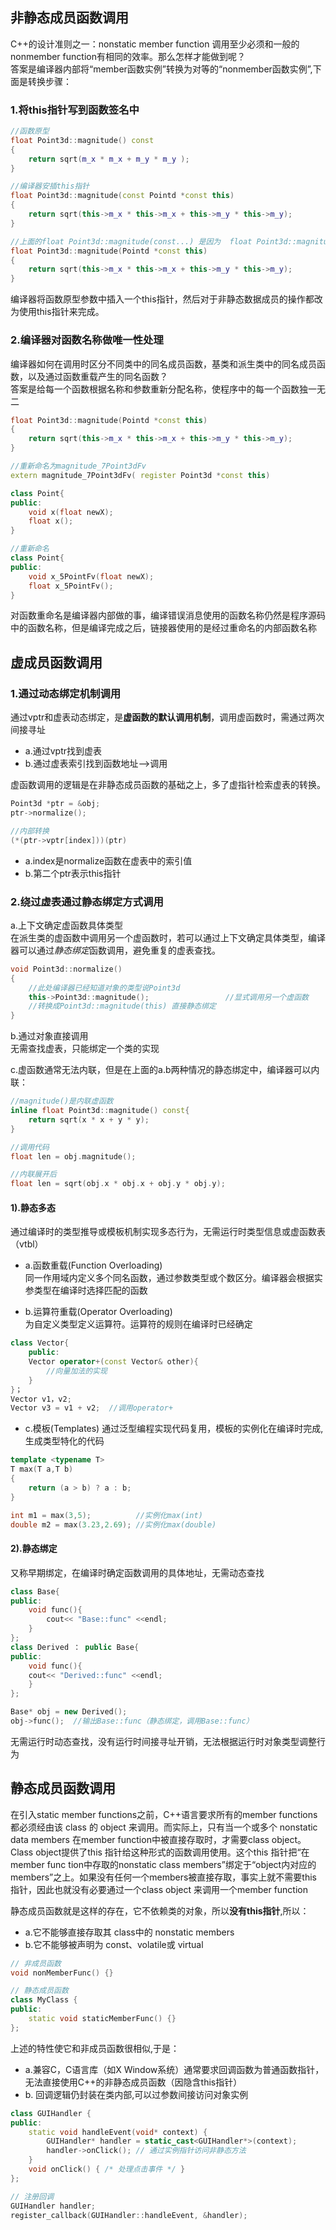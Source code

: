 ## 非静态成员函数调用

C++的设计准则之一：nonstatic member function 调用至少必须和一般的nonmember function有相同的效率。那么怎样才能做到呢？<br>
答案是编译器内部将“member函数实例”转换为对等的“nonmember函数实例”​,下面是转换步骤：

### 1.将this指针写到函数签名中

```cpp
//函数原型
float Point3d::magnitude() const
{
    return sqrt(m_x * m_x + m_y * m_y );
}

//编译器安插this指针
float Point3d::magnitude(const Pointd *const this)
{
    return sqrt(this->m_x * this->m_x + this->m_y * this->m_y);
}

//上面的float Point3d::magnitude(const...) 是因为  float Point3d::magnitude() const 是常量，非常量的写法：
float Point3d::magnitude(Pointd *const this)
{
    return sqrt(this->m_x * this->m_x + this->m_y * this->m_y);
}

```
编译器将函数原型参数中插入一个this指针，然后对于非静态数据成员的操作都改为使用this指针来完成。

### 2.编译器对函数名称做唯一性处理

编译器如何在调用时区分不同类中的同名成员函数，基类和派生类中的同名成员函数，以及通过函数重载产生的同名函数？<br>
答案是给每一个函数根据名称和参数重新分配名称，使程序中的每一个函数独一无二

```cpp
float Point3d::magnitude(Pointd *const this)
{
    return sqrt(this->m_x * this->m_x + this->m_y * this->m_y);
}

//重新命名为magnitude_7Point3dFv
extern magnitude_7Point3dFv( register Point3d *const this)

class Point{
public:
    void x(float newX);
    float x();
}

//重新命名
class Point{
public:
    void x_5PointFv(float newX);
    float x_5PointFv();
}
```
对函数重命名是编译器内部做的事，编译错误消息使用的函数名称仍然是程序源码中的函数名称，但是编译完成之后，链接器使用的是经过重命名的内部函数名称

## 虚成员函数调用

### 1.通过动态绑定机制调用
通过vptr和虚表动态绑定，是**虚函数的默认调用机制**，调用虚函数时，需通过两次间接寻址<br>
* a.通过vptr找到虚表<br>
* b.通过虚表索引找到函数地址-->调用<br>

虚函数调用的逻辑是在非静态成员函数的基础之上，多了虚指针检索虚表的转换。

```cpp
Point3d *ptr = &obj;
ptr->normalize();

//内部转换 
(*(ptr->vptr[index]))(ptr)

```
* a.index是normalize函数在虚表中的索引值<br>
* b.第二个ptr表示this指针<br>


### 2.绕过虚表通过静态绑定方式调用

a.上下文确定虚函数具体类型<br>
在派生类的虚函数中调用另一个虚函数时，若可以通过上下文确定具体类型，编译器可以通过*静态绑定*函数调用，避免重复的虚表查找。

```cpp
void Point3d::normalize()
{
    //此处编译器已经知道对象的类型说Point3d
    this->Point3d::magnitude();                 //显式调用另一个虚函数
    //转换成Point3d::magnitude(this) 直接静态绑定
}
```
b.通过对象直接调用<br>
无需查找虚表，只能绑定一个类的实现<br>

c.虚函数通常无法内联，但是在上面的a.b两种情况的静态绑定中，编译器可以内联：<br>

```cpp
//magnitude()是内联虚函数
inline float Point3d::magnitude() const{
    return sqrt(x * x + y * y);
}

//调用代码
float len = obj.magnitude();

//内联展开后
float len = sqrt(obj.x * obj.x + obj.y * obj.y);
```

#### 1).静态多态
通过编译时的类型推导或模板机制实现多态行为，无需运行时类型信息或虚函数表（vtbl）

* a.函数重载(Function Overloading)<br>
    同一作用域内定义多个同名函数，通过参数类型或个数区分。编译器会根据实参类型在编译时选择匹配的函数


* b.运算符重载(Operator Overloading)<br>
    为自定义类型定义运算符。运算符的规则在编译时已经确定

```cpp
class Vector{
    public:
    Vector operator+(const Vector& other){
        //向量加法的实现
    }
}；
Vector v1，v2;
Vector v3 = v1 + v2;  //调用operator+
```

* c.模板(Templates)
    通过泛型编程实现代码复用，模板的实例化在编译时完成,生成类型特化的代码

```cpp
template <typename T>
T max(T a,T b)
{
    return (a > b) ? a : b;
}

int m1 = max(3,5);          //实例化max(int)
double m2 = max(3.23,2.69); //实例化max(double)  
```

#### 2).静态绑定
又称早期绑定，在编译时确定函数调用的具体地址，无需动态查找<br>

```cpp
class Base{
public:
    void func(){
        cout<< "Base::func" <<endl;
    }
};
class Derived ： public Base{
public:
    void func(){
    cout<< "Derived::func" <<endl;
    }
};

Base* obj = new Derived();
obj->func();  //输出Base::func（静态绑定，调用Base::func）
```
无需运行时动态查找，没有运行时间接寻址开销，无法根据运行时对象类型调整行为<br>


## 静态成员函数调用

在引入static member functions之前，C++语言要求所有的member functions都必须经由该 class 的 object 来调用。而实际上，只有当一个或多个 nonstatic data members 在member function中被直接存取时，才需要class object。<br>
Class object提供了this 指针给这种形式的函数调用使用。这个this 指针把“在member func tion中存取的nonstatic class members”绑定于“object内对应的members”之上。如果没有任何一个members被直接存取，事实上就不需要this 指针，因此也就没有必要通过一个class object 来调用一个member function<br>

静态成员函数就是这样的存在，它不依赖类的对象，所以**没有this指针**,所以：<br>
* a.它不能够直接存取其 class中的 nonstatic members<br>
* b.它不能够被声明为 const、volatile或 virtual<br>

```cpp
// 非成员函数
void nonMemberFunc() {}

// 静态成员函数
class MyClass {
public:
    static void staticMemberFunc() {}
};
```
上述的特性使它和非成员函数很相似,于是：<br>
* a.兼容C，C语言库（如X Window系统）通常要求回调函数为普通函数指针，无法直接使用C++的非静态成员函数（因隐含this指针）
* b. 回调逻辑仍封装在类内部,可以过参数间接访问对象实例

```cpp
class GUIHandler {
public:
    static void handleEvent(void* context) {
        GUIHandler* handler = static_cast<GUIHandler*>(context);
        handler->onClick(); // 通过实例指针访问非静态方法
    }
    void onClick() { /* 处理点击事件 */ }
};

// 注册回调
GUIHandler handler;
register_callback(GUIHandler::handleEvent, &handler);
```


